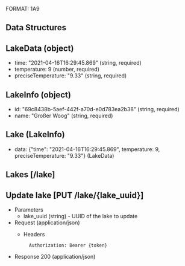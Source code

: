 FORMAT: 1A9

## Data Structures

## LakeData (object)

+ time:               "2021-04-16T16:29:45.869" (string, required)
+ temperature:        9 (number, required)
+ preciseTemperature: "9.33" (string, required)

## LakeInfo (object)

+ id:   "69c8438b-5aef-442f-a70d-e0d783ea2b38" (string, required)
+ name: "Großer Woog" (string, required)

## Lake (LakeInfo)

+ data: {"time": "2021-04-16T16:29:45.869", temperature: 9, preciseTemperature: "9.33"} (LakeData)

## Lakes [/lake]

## Update lake [PUT /lake/{lake_uuid}]

+ Parameters
    + lake_uuid (string) - UUID of the lake to update
+ Request (application/json)
    + Headers

            Authorization: Bearer {token}
+ Response 200 (application/json)
